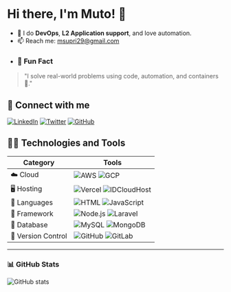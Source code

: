 # Hi there, I'm Muto! 👋

- 🚀 I do **DevOps**, **L2 Application support**, and love automation.
- 📫 Reach me: msupri29@gmail.com
- ### 🧠 Fun Fact
> "I solve real-world problems using code, automation, and containers 🐳."

## 🔗 Connect with me
[![LinkedIn](https://img.shields.io/badge/LinkedIn-blue?logo=linkedin)](https://www.linkedin.com/in/muchamad-supriyanto/)
[![Twitter](https://img.shields.io/badge/Twitter-blue?logo=twitter)](https://twitter.com/muto)
[![GitHub](https://img.shields.io/badge/GitHub-black?logo=github)](https://github.com/muto7)

## 👨‍💻 Technologies and Tools

| Category           | Tools                                                                                                                                                                 |
|--------------------|------------------------------------------------------------------------------------------------------------------------------------------------------------------------|
| ☁️ Cloud           | ![AWS](https://img.shields.io/badge/AWS-232F3E?style=flat&logo=amazonaws&logoColor=white) ![GCP](https://img.shields.io/badge/Google_Cloud-4285F4?style=flat&logo=googlecloud&logoColor=white) |
| 🖥️ Hosting         | ![Vercel](https://img.shields.io/badge/Vercel-000000?style=flat&logo=vercel&logoColor=white) ![IDCloudHost](https://img.shields.io/badge/IDCloudHost-0054A6?style=flat&logo=cloud&logoColor=white) |
| 🧠 Languages       | ![HTML](https://img.shields.io/badge/HTML-E34F26?style=flat&logo=html5&logoColor=white) ![JavaScript](https://img.shields.io/badge/JavaScript-F7DF1E?style=flat&logo=javascript&logoColor=black) |
| 🔧 Framework       | ![Node.js](https://img.shields.io/badge/Node.js-339933?style=flat&logo=node.js&logoColor=white) ![Laravel](https://img.shields.io/badge/Laravel-FF2D20?style=flat&logo=laravel&logoColor=white) |
| 💾 Database        | ![MySQL](https://img.shields.io/badge/MySQL-4479A1?style=flat&logo=mysql&logoColor=white) ![MongoDB](https://img.shields.io/badge/MongoDB-47A248?style=flat&logo=mongodb&logoColor=white) |
| 🔐 Version Control | ![GitHub](https://img.shields.io/badge/GitHub-181717?style=flat&logo=github&logoColor=white) ![GitLab](https://img.shields.io/badge/GitLab-FC6D26?style=flat&logo=gitlab&logoColor=white) |


---

### 📊 GitHub Stats
![GitHub stats](https://github-readme-stats.vercel.app/api?username=muto7&show_icons=true&theme=radical)